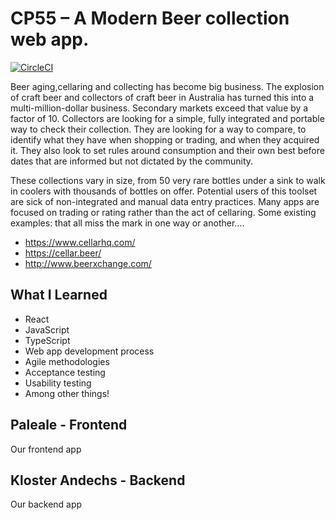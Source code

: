 # CP55 – A Modern Beer collection web app.

[![CircleCI](https://circleci.com/bb/ctiu6442/m14b-group-1-cp55.svg?style=svg&circle-token=78ca3c635156fa92ee8efb0cac835ae2031761e0)](https://circleci.com/bb/ctiu6442/m14b-group-1-cp55)

Beer aging,cellaring and collecting has become big business. The explosion of craft beer and collectors of craft beer in Australia has turned this into a multi-million-dollar business. Secondary markets exceed that value by a factor of 10. Collectors are looking for a simple, fully integrated and portable way to check their collection. They are looking for a way to compare, to identify what they have when shopping or trading, and when they acquired it. They also look to set rules around consumption and their own best before dates that are informed but not dictated by the community.

These collections vary in size, from 50 very rare bottles under a sink to walk in coolers with thousands of bottles on offer. Potential users of this toolset are sick of non-integrated and manual data entry practices.
Many apps are focused on trading or rating rather than the act of cellaring.
Some existing examples: that all miss the mark in one way or another....

* https://www.cellarhq.com/
* https://cellar.beer/
* http://www.beerxchange.com/

## What I Learned
- React
- JavaScript
- TypeScript
- Web app development process
- Agile methodologies
- Acceptance testing
- Usability testing
- Among other things!

## Paleale - Frontend
Our frontend app

## Kloster Andechs - Backend
Our backend app
